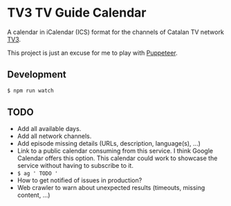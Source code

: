 # TV3 TV Guide Calendar

A calendar in iCalendar (ICS) format for the channels of Catalan TV network [TV3](http://www.ccma.cat/tv3/).

This project is just an excuse for me to play with [Puppeteer](https://github.com/GoogleChrome/puppeteer).

## Development

```bash
$ npm run watch
```

## TODO

- Add all available days.
- Add all network channels.
- Add episode missing details (URLs, description, language(s), ...)
- Link to a public calendar consuming from this service. I think Google Calendar offers this option. This calendar could work to showcase the service without having to subscribe to it.
- `$ ag ' TODO '`
- How to get notified of issues in production?
- Web crawler to warn about unexpected results (timeouts, missing content, ...)